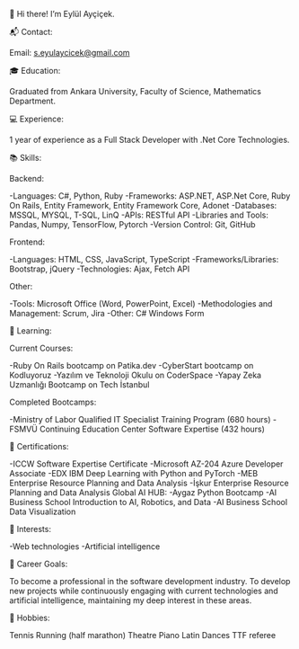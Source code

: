 👋 Hi there! I’m Eylül Ayçiçek.

📬 Contact:

Email: s.eyulaycicek@gmail.com

🎓 Education:

Graduated from Ankara University, Faculty of Science, Mathematics Department.

💻 Experience:

1 year of experience as a Full Stack Developer with .Net Core Technologies.

📚 Skills:

Backend:

-Languages: C#, Python, Ruby
-Frameworks: ASP.NET, ASP.Net Core, Ruby On Rails, Entity Framework, Entity Framework Core, Adonet
-Databases: MSSQL, MYSQL, T-SQL, LinQ
-APIs: RESTful API
-Libraries and Tools: Pandas, Numpy, TensorFlow, Pytorch
-Version Control: Git, GitHub

Frontend:

-Languages: HTML, CSS, JavaScript, TypeScript
-Frameworks/Libraries: Bootstrap, jQuery
-Technologies: Ajax, Fetch API

Other:

-Tools: Microsoft Office (Word, PowerPoint, Excel)
-Methodologies and Management: Scrum, Jira
-Other: C# Windows Form

🌱 Learning:

Current Courses:

-Ruby On Rails bootcamp on Patika.dev
-CyberStart bootcamp on Kodluyoruz
-Yazılım ve Teknoloji Okulu on CoderSpace
-Yapay Zeka Uzmanlığı Bootcamp on Tech İstanbul

Completed Bootcamps:

-Ministry of Labor Qualified IT Specialist Training Program (680 hours)
-FSMVÜ Continuing Education Center Software Expertise (432 hours)

📜 Certifications:

-ICCW Software Expertise Certificate
-Microsoft AZ-204 Azure Developer Associate
-EDX IBM Deep Learning with Python and PyTorch
-MEB Enterprise Resource Planning and Data Analysis
-İşkur Enterprise Resource Planning and Data Analysis
Global AI HUB:
-Aygaz Python Bootcamp
-AI Business School Introduction to AI, Robotics, and Data
-AI Business School Data Visualization

👀 Interests:

-Web technologies
-Artificial intelligence

💼 Career Goals:

To become a professional in the software development industry.
To develop new projects while continuously engaging with current technologies and artificial intelligence, maintaining my deep interest in these areas.

🎵 Hobbies:

Tennis
Running (half marathon)
Theatre
Piano
Latin Dances
TTF referee


